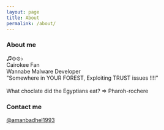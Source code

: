 ```yaml
---
layout: page
title: About
permalink: /about/
---
```


### About me

♫⊙⊙♭ <br/> 
Cairokee Fan<br/>
Wannabe Malware Developer<br/>
"Somewhere in YOUR FOREST, Exploiting TRUST issues !!!!"<br/>
<br/>
What choclate did the Egyptians eat? => Pharoh-rochere<br/>

### Contact me

[@amanbadhel1993](https://twitter.com/amanbadhel1993)
